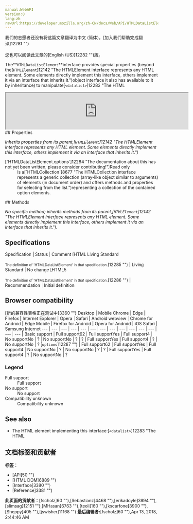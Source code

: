 ```yaml
---
manual:WebAPI
version:0
lang:zh
rawUrl:https://developer.mozilla.org/zh-CN/docs/Web/API/HTMLDataListElement
---
```




<bdi>我们的志愿者还没有将这篇文章翻译为<bdi>中文 (简体)</bdi>。[加入我们帮助完成翻译]12281 "")<br></br>您也可以阅读此文章的[English (US)]12282 "")版。</bdi>






The**`HTMLDataListElement`**interface provides special properties (beyond the[`HTMLElement`]12142 "The HTMLElement interface represents any HTML element. Some elements directly implement this interface, others implement it via an interface that inherits it.")object interface it also has available to it by inheritance) to manipulate[`<datalist>`]12283 "The HTML <datalist> element contains a set of <option> elements that represent the values available for other controls.")elements and their content.

<iframe src='https://mdn.mozillademos.org/en-US/docs/Web/API/HTMLDataListElement$samples/inheritance_diagram?revision=1374003' width='600' height='120'></iframe>
## Properties<a name="Properties"></a>


<em>Inherits properties from its parent,[`HTMLElement`]12142 "The HTMLElement interface represents any HTML element. Some elements directly implement this interface, others implement it via an interface that inherits it.")</em>

<dl><dt>[`HTMLDataListElement.options`]12284 "The documentation about this has not yet been written; please consider contributing!")Read only</dt><dd>Is a[`HTMLCollection`]8677 "The HTMLCollection interface represents a generic collection (array-like object similar to arguments) of elements (in document order) and offers methods and properties for selecting from the list.")representing a collection of the contained option elements.</dd></dl>
## Methods<a name="Methods"></a>


<em>No specific method; inherits methods from its parent,[`HTMLElement`]12142 "The HTMLElement interface represents any HTML element. Some elements directly implement this interface, others implement it via an interface that inherits it.")</em><em>.</em>


## Specifications<a name="Specifications"></a>
Specification | Status | Comment 
[HTML Living Standard<br></br><small>The definition of &#39;HTMLDataListElement&#39; in that specification.</small>]12285 "") | Living Standard | No change 
[HTML5<br></br><small>The definition of &#39;HTMLDataListElement&#39; in that specification.</small>]12286 "") | Recommendation | Initial definition 


## Browser compatibility<a name="Browser_compatibility"></a>
[新的兼容性表格正在测试中<i></i>]3360 "")
<abbr>Desktop<i></i></abbr> | <abbr>Mobile<i></i></abbr> 
<abbr>Chrome<i></i></abbr> | <abbr>Edge<i></i></abbr> | <abbr>Firefox<i></i></abbr> | <abbr>Internet Explorer<i></i></abbr> | <abbr>Opera<i></i></abbr> | <abbr>Safari<i></i></abbr> | <abbr>Android webview<i></i></abbr> | <abbr>Chrome for Android<i></i></abbr> | <abbr>Edge Mobile<i></i></abbr> | <abbr>Firefox for Android<i></i></abbr> | <abbr>Opera for Android<i></i></abbr> | <abbr>iOS Safari<i></i></abbr> | <abbr>Samsung Internet<i></i></abbr> 
 ---  |  ---  |  ---  |  ---  |  ---  |  ---  |  ---  |  ---  |  ---  |  ---  |  ---  |  ---  |  ---  |  ---  | 
Basic support | <abbr>Full support</abbr>62 | <abbr>Full support</abbr>Yes | <abbr>Full support</abbr>4 | <abbr>No support</abbr>No | <abbr>?</abbr> | <abbr>No support</abbr>No | <abbr>?</abbr> | <abbr>?</abbr> | <abbr>Full support</abbr>Yes | <abbr>Full support</abbr>4 | <abbr>?</abbr> | <abbr>No support</abbr>No | <abbr>?</abbr> 
[`options`]12287 "") | <abbr>Full support</abbr>62 | <abbr>Full support</abbr>Yes | <abbr>Full support</abbr>4 | <abbr>No support</abbr>No | <abbr>?</abbr> | <abbr>No support</abbr>No | <abbr>?</abbr> | <abbr>?</abbr> | <abbr>Full support</abbr>Yes | <abbr>Full support</abbr>4 | <abbr>?</abbr> | <abbr>No support</abbr>No | <abbr>?</abbr> 


### Legend<a name="Legend"></a>
<dl><dt><abbr>Full support</abbr></dt><dd>Full support</dd><dt><abbr>No support</abbr></dt><dd>No support</dd><dt><abbr>Compatibility unknown</abbr></dt><dd>Compatibility unknown</dd></dl>

## See also<a name="See_also"></a>

* The HTML element implementing this interface:[`<datalist>`]12283 "The HTML <datalist> element contains a set of <option> elements that represent the values available for other controls.")



## 文档标签和贡献者
**标签：**
* [API]50 "")
* [HTML DOM]6889 "")
* [Interface]3380 "")
* [Reference]3381 "")

**此页面的贡献者：**[fscholz]60 ""),[Sebastianz]4468 ""),[erikadoyle]3894 ""),[slimsag]12151 ""),[MHasan]6763 ""),[teoli]160 ""),[kscarfone]3900 ""),[Sheppy]405 ""),[jswisher]11168 "")
**最后编辑者:**[fscholz]60 ""),<time>Apr 13, 2018, 2:44:46 AM</time>


